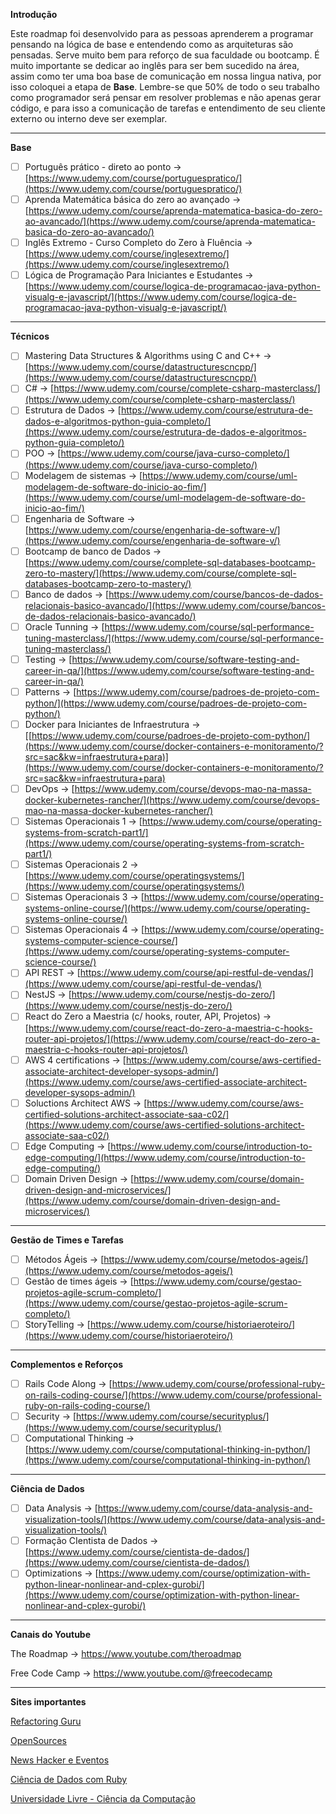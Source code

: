 **Introdução**

Este roadmap foi desenvolvido para as pessoas aprenderem a programar pensando na lógica de base e entendendo como as arquiteturas são pensadas. Serve muito bem para reforço de sua faculdade ou bootcamp. É muito importante se dedicar ao inglês para ser bem sucedido na área, assim como ter uma boa base de comunicação em nossa lingua nativa, por isso coloquei a etapa de **Base**. Lembre-se que 50% de todo o seu trabalho como programador será pensar em resolver problemas e não apenas gerar código, e para isso a comunicação de tarefas e entendimento de seu cliente externo ou interno deve ser exemplar.

---

**Base**

- [ ] Português prático - direto ao ponto → [https://www.udemy.com/course/portuguespratico/](https://www.udemy.com/course/portuguespratico/)
- [ ] Aprenda Matemática básica do zero ao avançado → [https://www.udemy.com/course/aprenda-matematica-basica-do-zero-ao-avancado/](https://www.udemy.com/course/aprenda-matematica-basica-do-zero-ao-avancado/)
- [ ] Inglês Extremo - Curso Completo do Zero à Fluência → [https://www.udemy.com/course/inglesextremo/](https://www.udemy.com/course/inglesextremo/)
- [ ] Lógica de Programação Para Iniciantes e Estudantes → [https://www.udemy.com/course/logica-de-programacao-java-python-visualg-e-javascript/](https://www.udemy.com/course/logica-de-programacao-java-python-visualg-e-javascript/)

---

**Técnicos**

- [ ] Mastering Data Structures & Algorithms using C and C++ → [https://www.udemy.com/course/datastructurescncpp/](https://www.udemy.com/course/datastructurescncpp/)
- [ ] C# → [https://www.udemy.com/course/complete-csharp-masterclass/](https://www.udemy.com/course/complete-csharp-masterclass/)
- [ ] Estrutura de Dados → [https://www.udemy.com/course/estrutura-de-dados-e-algoritmos-python-guia-completo/](https://www.udemy.com/course/estrutura-de-dados-e-algoritmos-python-guia-completo/)
- [ ] POO → [https://www.udemy.com/course/java-curso-completo/](https://www.udemy.com/course/java-curso-completo/)
- [ ] Modelagem de sistemas → [https://www.udemy.com/course/uml-modelagem-de-software-do-inicio-ao-fim/](https://www.udemy.com/course/uml-modelagem-de-software-do-inicio-ao-fim/)
- [ ] Engenharia de Software → [https://www.udemy.com/course/engenharia-de-software-v/](https://www.udemy.com/course/engenharia-de-software-v/)
- [ ] Bootcamp de banco de Dados → [https://www.udemy.com/course/complete-sql-databases-bootcamp-zero-to-mastery/](https://www.udemy.com/course/complete-sql-databases-bootcamp-zero-to-mastery/)
- [ ] Banco de dados → [https://www.udemy.com/course/bancos-de-dados-relacionais-basico-avancado/](https://www.udemy.com/course/bancos-de-dados-relacionais-basico-avancado/)
- [ ] Oracle Tunning → [https://www.udemy.com/course/sql-performance-tuning-masterclass/](https://www.udemy.com/course/sql-performance-tuning-masterclass/)
- [ ] Testing → [https://www.udemy.com/course/software-testing-and-career-in-qa/](https://www.udemy.com/course/software-testing-and-career-in-qa/)
- [ ] Patterns → [https://www.udemy.com/course/padroes-de-projeto-com-python/](https://www.udemy.com/course/padroes-de-projeto-com-python/)
- [ ] Docker para Iniciantes de Infraestrutura → [[https://www.udemy.com/course/padroes-de-projeto-com-python/](https://www.udemy.com/course/docker-containers-e-monitoramento/?src=sac&kw=infraestrutura+para)](https://www.udemy.com/course/docker-containers-e-monitoramento/?src=sac&kw=infraestrutura+para)
- [ ] DevOps → [https://www.udemy.com/course/devops-mao-na-massa-docker-kubernetes-rancher/](https://www.udemy.com/course/devops-mao-na-massa-docker-kubernetes-rancher/)
- [ ] Sistemas Operacionais 1 → [https://www.udemy.com/course/operating-systems-from-scratch-part1/](https://www.udemy.com/course/operating-systems-from-scratch-part1/)
- [ ] Sistemas Operacionais 2 → [https://www.udemy.com/course/operatingsystems/](https://www.udemy.com/course/operatingsystems/)
- [ ] Sistemas Operacionais 3 → [https://www.udemy.com/course/operating-systems-online-course/](https://www.udemy.com/course/operating-systems-online-course/)
- [ ] Sistemas Operacionais 4 → [https://www.udemy.com/course/operating-systems-computer-science-course/](https://www.udemy.com/course/operating-systems-computer-science-course/)
- [ ] API REST → [https://www.udemy.com/course/api-restful-de-vendas/](https://www.udemy.com/course/api-restful-de-vendas/)
- [ ] NestJS → [https://www.udemy.com/course/nestjs-do-zero/](https://www.udemy.com/course/nestjs-do-zero/)
- [ ] React do Zero a Maestria (c/ hooks, router, API, Projetos) → [https://www.udemy.com/course/react-do-zero-a-maestria-c-hooks-router-api-projetos/](https://www.udemy.com/course/react-do-zero-a-maestria-c-hooks-router-api-projetos/)
- [ ] AWS 4 certifications → [https://www.udemy.com/course/aws-certified-associate-architect-developer-sysops-admin/](https://www.udemy.com/course/aws-certified-associate-architect-developer-sysops-admin/)
- [ ] Soluctions Architect AWS → [https://www.udemy.com/course/aws-certified-solutions-architect-associate-saa-c02/](https://www.udemy.com/course/aws-certified-solutions-architect-associate-saa-c02/)
- [ ] Edge Computing → [https://www.udemy.com/course/introduction-to-edge-computing/](https://www.udemy.com/course/introduction-to-edge-computing/)
- [ ] Domain Driven Design → [https://www.udemy.com/course/domain-driven-design-and-microservices/](https://www.udemy.com/course/domain-driven-design-and-microservices/)

---

**Gestão de Times e Tarefas**

- [ ] Métodos Ágeis → [https://www.udemy.com/course/metodos-ageis/](https://www.udemy.com/course/metodos-ageis/)
- [ ] Gestão de times ágeis → [https://www.udemy.com/course/gestao-projetos-agile-scrum-completo/](https://www.udemy.com/course/gestao-projetos-agile-scrum-completo/) 
- [ ] StoryTelling → [https://www.udemy.com/course/historiaeroteiro/](https://www.udemy.com/course/historiaeroteiro/)

---

**Complementos e Reforços**

- [ ] Rails Code Along → [https://www.udemy.com/course/professional-ruby-on-rails-coding-course/](https://www.udemy.com/course/professional-ruby-on-rails-coding-course/)
- [ ] Security → [https://www.udemy.com/course/securityplus/](https://www.udemy.com/course/securityplus/)
- [ ] Computational Thinking → [https://www.udemy.com/course/computational-thinking-in-python/](https://www.udemy.com/course/computational-thinking-in-python/)

---

**Ciência de Dados**

- [ ] Data Analysis → [https://www.udemy.com/course/data-analysis-and-visualization-tools/](https://www.udemy.com/course/data-analysis-and-visualization-tools/)
- [ ] Formação CIentista de Dados → [https://www.udemy.com/course/cientista-de-dados/](https://www.udemy.com/course/cientista-de-dados/)
- [ ] Optimizations → [https://www.udemy.com/course/optimization-with-python-linear-nonlinear-and-cplex-gurobi/](https://www.udemy.com/course/optimization-with-python-linear-nonlinear-and-cplex-gurobi/)

---

**Canais do Youtube**

The Roadmap → https://www.youtube.com/theroadmap

Free Code Camp → https://www.youtube.com/@freecodecamp

---

**Sites importantes**

[Refactoring Guru](https://refactoring.guru/pt-br)

[OpenSources](https://github.com/sindresorhus/awesome)

[News Hacker e Eventos](https://wagnerfusca.github.io/eventos/)

[Ciência de Dados com Ruby](https://github.com/arbox/data-science-with-ruby)

[Universidade Livre - Ciência da Computação](https://github.com/Universidade-Livre/ciencia-da-computacao)
